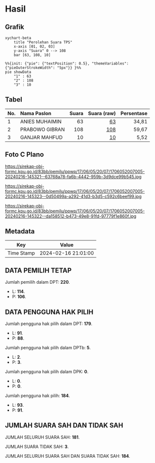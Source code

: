 # Hasil

## Grafik

```mermaid
xychart-beta
    title "Perolehan Suara TPS"
    x-axis [01, 02, 03]
    y-axis "Suara" 0 --> 108
    bar [63, 108, 10]
```

```mermaid
%%{init: {"pie": {"textPosition": 0.5}, "themeVariables": {"pieOuterStrokeWidth": "5px"}} }%%
pie showData
    "1" : 63
    "2" : 108
    "3" : 10
```

## Tabel

| No. | Nama Paslon    | Suara | Suara (raw) | Persentase |
|:--- |:-------------- | -----:| -----------:| ----------:|
| 1   | ANIES MUHAIMIN | 63    | [63][p-1]   | 34,81      |
| 2   | PRABOWO GIBRAN | 108   | [108][p-2]  | 59,67      |
| 3   | GANJAR MAHFUD  | 10    | [10][p-3]   | 5,52       |


[p-1]: https://github.com/gigit-pemilu/pemilu-2024-17-bengkulu/blob/main/pilpres/hitung-suara/sub/17-bengkulu/sub/06-muko-muko/sub/05-ipuh/sub/2007-medan-jaya/sub/005-tps/sub/paslon-1.txt
[p-2]: https://github.com/gigit-pemilu/pemilu-2024-17-bengkulu/blob/main/pilpres/hitung-suara/sub/17-bengkulu/sub/06-muko-muko/sub/05-ipuh/sub/2007-medan-jaya/sub/005-tps/sub/paslon-2.txt
[p-3]: https://github.com/gigit-pemilu/pemilu-2024-17-bengkulu/blob/main/pilpres/hitung-suara/sub/17-bengkulu/sub/06-muko-muko/sub/05-ipuh/sub/2007-medan-jaya/sub/005-tps/sub/paslon-3.txt

## Foto C Plano

https://sirekap-obj-formc.kpu.go.id/83bb/pemilu/ppwp/17/06/05/20/07/1706052007005-20240216-145321--63768a78-fa6b-4442-959b-3d9dce99b545.jpg

https://sirekap-obj-formc.kpu.go.id/83bb/pemilu/ppwp/17/06/05/20/07/1706052007005-20240216-145323--0d50499a-a292-41d3-b3d5-c592c6beef99.jpg

https://sirekap-obj-formc.kpu.go.id/83bb/pemilu/ppwp/17/06/05/20/07/1706052007005-20240216-145322--da158512-b473-49e8-91fd-97779f1e860f.jpg


## Metadata

| Key        | Value               |
| ---------- | ------------------- |
| Time Stamp | 2024-02-16 21:01:00 |


## DATA PEMILIH TETAP

Jumlah pemilih dalam DPT: **220**.
 * L: **114**.
 * P: **106**.

## DATA PENGGUNA HAK PILIH

Jumlah pengguna hak pilih dalam DPT: **179**.
 * L: **91**.
 * P: **88**.

Jumlah pengguna hak pilih dalam DPTb: **5**.
 * L: **2**.
 * P: **3**.

Jumlah pengguna hak pilih dalam DPK: **0**.
 * L: **0**.
 * P: **0**.

Jumlah pengguna hak pilih: **184**.
 * L: **93**.
 * P: **91**.

## JUMLAH SUARA SAH DAN TIDAK SAH

JUMLAH SELURUH SUARA SAH: **181**.

JUMLAH SUARA TIDAK SAH: **3**.

JUMLAH SELURUH SUARA SAH DAN SUARA TIDAK SAH: **184**.


